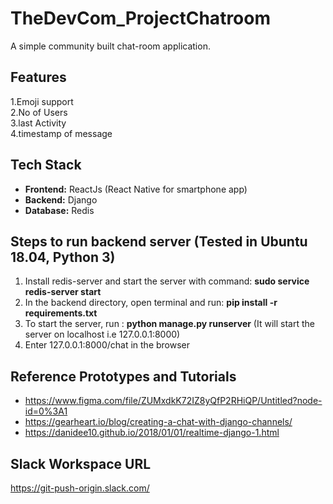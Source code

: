 # TheDevCom_ProjectChatroom
A simple community built chat-room application.

## Features
1.Emoji support  
2.No of Users  
3.last Activity  
4.timestamp of message  

## Tech Stack
- **Frontend:** ReactJs (React Native for smartphone app)
- **Backend:** Django
- **Database:** Redis

## Steps to run backend server (Tested in Ubuntu 18.04, Python 3)
<ol>
<li> Install redis-server and start the server with command: <b>sudo service redis-server start</b>
<li> In the backend directory, open terminal and run: <b>pip install -r requirements.txt</b>
<li> To start the server, run : <b>python manage.py runserver</b> (It will start the server on localhost i.e 127.0.0.1:8000)
<li> Enter 127.0.0.1:8000/chat in the browser
</ol>

## Reference Prototypes and Tutorials
- https://www.figma.com/file/ZUMxdkK72IZ8yQfP2RHiQP/Untitled?node-id=0%3A1
- https://gearheart.io/blog/creating-a-chat-with-django-channels/
- https://danidee10.github.io/2018/01/01/realtime-django-1.html

## Slack Workspace URL
https://git-push-origin.slack.com/ 



